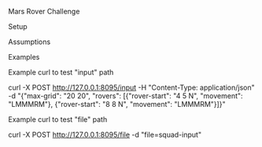 
Mars Rover Challenge

Setup


Assumptions





Examples

Example curl to test "input" path

curl -X POST http://127.0.0.1:8095/input -H "Content-Type: application/json"  -d "{\"max-grid\": \"20 20\", \"rovers\": [{\"rover-start\": \"4 5 N\", \"movement\": \"LMMMRM\"}, {\"rover-start\": \"8 8 N\", \"movement\": \"LMMMRM\"}]}"


Example curl to test "file" path

curl -X POST http://127.0.0.1:8095/file  -d "file=squad-input"